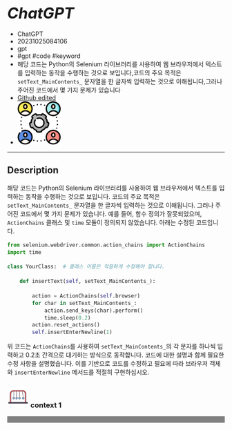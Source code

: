 # **<span style="font-size: 35px; font-style: italic;">ChatGPT</span>**


- ChatGPT  
- 20231025084106  
- gpt  
- #gpt #code #keyword  
- 해당 코드는 Python의 Selenium 라이브러리를 사용하여 웹 브라우저에서 텍스트를 입력하는 동작을 수행하는 것으로 보입니다,코드의 주요 목적은 `setText_MainContents_` 문자열을 한 글자씩 입력하는 것으로 이해됩니다,그러나 주어진 코드에서 몇 가지 문제가 있습니다  
- [Github edited](http://www.github.com "깃허브")
- <img src="https://raw.githubusercontent.com/d10000usd/WebDocuments/main/public/icon/Team/22-gear assembly.svg" width="100" height="100" />  
**** 


## Description  

해당 코드는 Python의 Selenium 라이브러리를 사용하여 웹 브라우저에서 텍스트를 입력하는 동작을 수행하는 것으로 보입니다. 코드의 주요 목적은 `setText_MainContents_` 문자열을 한 글자씩 입력하는 것으로 이해됩니다. 그러나 주어진 코드에서 몇 가지 문제가 있습니다. 예를 들어, 함수 정의가 잘못되었으며, `ActionChains` 클래스 및 `time` 모듈이 정의되지 않았습니다. 아래는 수정된 코드입니다.

```python
from selenium.webdriver.common.action_chains import ActionChains
import time

class YourClass:  # 클래스 이름은 적절하게 수정해야 합니다.

    def insertText(self, setText_MainContents_):

        action = ActionChains(self.browser)
        for char in setText_MainContents_:
            action.send_keys(char).perform()
            time.sleep(0.2)
        action.reset_actions()
        self.insertEnterNewline(1)
```

위 코드는 `ActionChains`를 사용하여 `setText_MainContents_`의 각 문자를 하나씩 입력하고 0.2초 간격으로 대기하는 방식으로 동작합니다. 코드에 대한 설명과 함께 필요한 수정 사항을 설명했습니다. 이를 기반으로 코드를 수정하고 필요에 따라 브라우저 객체와 `insertEnterNewline` 메서드를 적절히 구현하십시오.


###  <img src="https://raw.githubusercontent.com/d10000usd/WebDocuments/main/public/icon/space/workspace-vector-free-icon-set-35.png" width="50" height="50" /> context 1  



<div style="background-color: grey; height: 15px;"></div>

